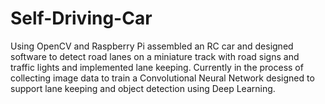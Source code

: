 # Self-Driving-Car
Using OpenCV and Raspberry Pi assembled an RC car and designed software to detect road lanes on a miniature track with
road signs and traffic lights and implemented lane keeping. Currently in the process of collecting image data to train a
Convolutional Neural Network designed to support lane keeping and object detection using Deep Learning.
